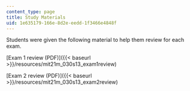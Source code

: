 ```yaml
---
content_type: page
title: Study Materials
uid: 1e635179-166e-8d2e-eedd-1f3466e4848f
---
```


Students were given the following material to help them review for each exam.

[Exam 1 review (PDF)]({{< baseurl >}}/resources/mit21m_030s13_exam1review)

[Exam 2 review (PDF)]({{< baseurl >}}/resources/mit21m_030s13_exam2review)